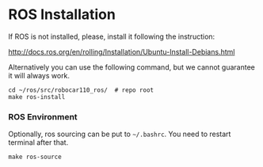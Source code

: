 # ROS Installation

If ROS is not installed, please, install it following the instruction:

http://docs.ros.org/en/rolling/Installation/Ubuntu-Install-Debians.html

Alternatively you can use the following command, but we cannot guarantee it will always work.
```
cd ~/ros/src/robocar110_ros/  # repo root
make ros-install
```

### ROS Environment
Optionally, ros sourcing can be put to `~/.bashrc`. You need to restart terminal after that.
```
make ros-source
```
